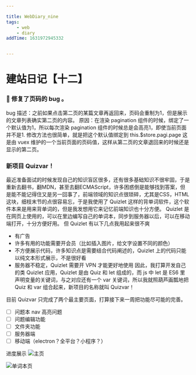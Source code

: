 ```yaml
---

title: WebDiary_nine
tags:
    - web
    - diary
addTime: 1631972945332


---
```

# 建站日记【十二】

### 🔨 修复了页码的 bug 。
bug 描述：之前如果点击第二页的某篇文章再返回来，页码会重制为1，但是展示的文章列表确实第二页的内容。
原因：在渲染 pagination 组件的时候，绑定了一个默认值为1，所以每次渲染 pagination 组件的时候总是会高亮1，即使当前页面并不是1. 修改方法也很简单，就是把这个默认值绑定到 this.$store.pagi.page 这是由 vuex 维护的一个当前页面的页码值，这样从第二页的文章退回来的时候还是显示的第二页。

<!-- more -->

### 新项目 Quizvar！
最近准备面试的时候发现自己的知识盲区很多，还有很多基础知识不很牢固，于是重新去翻书，翻MDN，甚至去翻ECMAScript，许多困惑倒是能够找到答案，但是能不能记得住又是另一回事了，前端领域的知识点很琐碎，尤其是CSS，HTML这块，细枝末节的点很容易忘，于是我使用了 Quizlet 这样的背单词软件，这个软件本来是用来背单词的，但是我发想用它来记忆前端知识也十分方便。
Quizlet 是在网页上使用的，可以在里边编写自己的单词本，同步到服务器以后，可以在移动端打开，十分方便好用。
但 Quizlet 有以下几点我用起来很不爽
* 有广告
* 许多有用的功能需要开会员（比如插入图片，给文字设置不同的颜色）
* 不方便展示代码，许多知识点是需要结合代码阐述的，Quizlet 上的代码只能以纯文本形式展示，不是很好看
* 服务器不稳定，Quizlet 需要开 VPN 才能更好地使用
因此，我打算开发自己的类 Quizlet 应用，Quizlet 是由 Quiz 和 let 组成的，而 js 中 let 是 ES6 里声明变量的关键词，与之对应还有一个 var 关键词，所以我就照葫芦画瓢地把 Quiz 和 var 组合起来，新项目的名称就叫 Quizvar！

目前 Quizvar 只完成了两个最主要页面，打算接下来一周把功能尽可能的完善。
- [ ] 问题本 nav 高亮问题
- [ ] 问题编辑功能
- [ ] 文件夹功能
- [ ] 服务器端
- [ ] 移动端（electron？全平台？小程序？）

进度展示
![主页](https://picture-bed-1301848969.cos.ap-shanghai.myqcloud.com/Quizvar_home.jpg)
<br/>

![单词本页](https://picture-bed-1301848969.cos.ap-shanghai.myqcloud.com/Quizvar_quizPamphlet.jpg)
